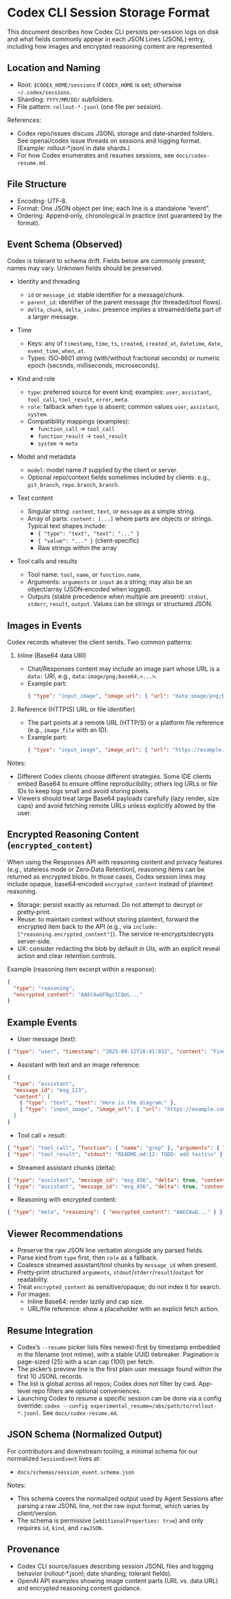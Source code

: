 # Codex CLI Session Storage Format

This document describes how Codex CLI persists per‑session logs on disk and what fields commonly appear in each JSON Lines (JSONL) entry, including how images and encrypted reasoning content are represented.

## Location and Naming
- Root: `$CODEX_HOME/sessions` if `CODEX_HOME` is set; otherwise `~/.codex/sessions`.
- Sharding: `YYYY/MM/DD/` subfolders.
- File pattern: `rollout-*.jsonl` (one file per session).

References:
- Codex repo/issues discuss JSONL storage and date‑sharded folders. See openai/codex issue threads on sessions and logging format. (Example: rollout‑*.jsonl in date shards.)
- For how Codex enumerates and resumes sessions, see `docs/codex-resume.md`.

## File Structure
- Encoding: UTF‑8.
- Format: One JSON object per line; each line is a standalone “event”.
- Ordering: Append‑only, chronological in practice (not guaranteed by the format).

## Event Schema (Observed)
Codex is tolerant to schema drift. Fields below are commonly present; names may vary. Unknown fields should be preserved.

- Identity and threading
  - `id` or `message_id`: stable identifier for a message/chunk.
  - `parent_id`: identifier of the parent message (for threaded/tool flows).
  - `delta`, `chunk`, `delta_index`: presence implies a streamed/delta part of a larger message.

- Time
  - Keys: any of `timestamp`, `time`, `ts`, `created`, `created_at`, `datetime`, `date`, `event_time`, `when`, `at`.
  - Types: ISO‑8601 string (with/without fractional seconds) or numeric epoch (seconds, milliseconds, microseconds).

- Kind and role
  - `type`: preferred source for event kind; examples: `user`, `assistant`, `tool_call`, `tool_result`, `error`, `meta`.
  - `role`: fallback when `type` is absent; common values `user`, `assistant`, `system`.
  - Compatibility mappings (examples):
    - `function_call` → `tool_call`
    - `function_result` → `tool_result`
    - `system` → `meta`

- Model and metadata
  - `model`: model name if supplied by the client or server.
  - Optional repo/context fields sometimes included by clients: e.g., `git_branch`, `repo.branch`, `branch`.

- Text content
  - Singular string: `content`, `text`, or `message` as a simple string.
  - Array of parts: `content: [...]` where parts are objects or strings. Typical text shapes include:
    - `{ "type": "text", "text": "..." }`
    - `{ "value": "..." }` (client‑specific)
    - Raw strings within the array

- Tool calls and results
  - Tool name: `tool`, `name`, or `function.name`.
  - Arguments: `arguments` or `input` as a string; may also be an object/array (JSON‑encoded when logged).
  - Outputs (stable precedence when multiple are present): `stdout`, `stderr`, `result`, `output`. Values can be strings or structured JSON.

## Images in Events
Codex records whatever the client sends. Two common patterns:

1) Inline (Base64 data URI)
   - Chat/Responses content may include an image part whose URL is a `data:` URI, e.g., `data:image/png;base64,<...>`.
   - Example part:
     ```json
     { "type": "input_image", "image_url": { "url": "data:image/png;base64,iVBORw0..." } }
     ```

2) Reference (HTTP(S) URL or file identifier)
   - The part points at a remote URL (HTTP/S) or a platform file reference (e.g., `image_file` with an ID).
   - Example part:
     ```json
     { "type": "input_image", "image_url": { "url": "https://example.com/picture.jpg" } }
     ```

Notes:
- Different Codex clients choose different strategies. Some IDE clients embed Base64 to ensure offline reproducibility; others log URLs or file IDs to keep logs small and avoid storing pixels.
- Viewers should treat large Base64 payloads carefully (lazy render, size caps) and avoid fetching remote URLs unless explicitly allowed by the user.

## Encrypted Reasoning Content (`encrypted_content`)
When using the Responses API with reasoning content and privacy features (e.g., stateless mode or Zero‑Data Retention), reasoning items can be returned as encrypted blobs. In those cases, Codex session lines may include opaque, base64‑encoded `encrypted_content` instead of plaintext reasoning.

- Storage: persist exactly as returned. Do not attempt to decrypt or pretty‑print.
- Reuse: to maintain context without storing plaintext, forward the encrypted item back to the API (e.g., via `include: ["reasoning.encrypted_content"]`). The service re‑encrypts/decrypts server‑side.
- UX: consider redacting the blob by default in UIs, with an explicit reveal action and clear retention controls.

Example (reasoning item excerpt within a response):
```json
{
  "type": "reasoning",
  "encrypted_content": "AAECAwQFBgcICQoL..."
}
```

## Example Events

- User message (text):
```json
{ "type": "user", "timestamp": "2025-09-12T16:41:03Z", "content": "Find all TODOs in the repo" }
```

- Assistant with text and an image reference:
```json
{
  "type": "assistant",
  "message_id": "msg_123",
  "content": [
    { "type": "text", "text": "Here is the diagram:" },
    { "type": "input_image", "image_url": { "url": "https://example.com/arch.png" } }
  ]
}
```

- Tool call + result:
```json
{ "type": "tool_call", "function": { "name": "grep" }, "arguments": { "pattern": "TODO", "path": "." } }
{ "type": "tool_result", "stdout": "README.md:12: TODO: add tests\n" }
```

- Streamed assistant chunks (delta):
```json
{ "type": "assistant", "message_id": "msg_456", "delta": true, "content": [{"type":"text","text":"First part"}] }
{ "type": "assistant", "message_id": "msg_456", "delta": true, "content": [{"type":"text","text":" and more"}] }
```

- Reasoning with encrypted content:
```json
{ "type": "meta", "reasoning": { "encrypted_content": "AAECAwQ..." } }
```

## Viewer Recommendations
- Preserve the raw JSON line verbatim alongside any parsed fields.
- Parse kind from `type` first, then `role` as a fallback.
- Coalesce streamed assistant/tool chunks by `message_id` when present.
- Pretty‑print structured `arguments`, `stdout`/`stderr`/`result`/`output` for readability.
- Treat `encrypted_content` as sensitive/opaque; do not index it for search.
- For images:
  - Inline Base64: render lazily and cap size.
  - URL/file reference: show a placeholder with an explicit fetch action.

## Resume Integration
- Codex’s `--resume` picker lists files newest-first by timestamp embedded in the filename (not mtime), with a stable UUID tiebreaker. Pagination is page-sized (25) with a scan cap (100) per fetch.
- The picker’s preview line is the first plain user message found within the first 10 JSONL records.
- The list is global across all repos; Codex does not filter by cwd. App-level repo filters are optional conveniences.
- Launching Codex to resume a specific session can be done via a config override: `codex --config experimental_resume=/abs/path/to/rollout-*.jsonl`. See `docs/codex-resume.md`.

## JSON Schema (Normalized Output)
For contributors and downstream tooling, a minimal schema for our normalized `SessionEvent` lives at:

- `docs/schemas/session_event.schema.json`

Notes:
- This schema covers the normalized output used by Agent Sessions after parsing a raw JSONL line, not the raw input format, which varies by client/version.
- The schema is permissive (`additionalProperties: true`) and only requires `id`, `kind`, and `rawJSON`.

## Provenance
- Codex CLI source/issues describing session JSONL files and logging behavior (rollout‑*.jsonl; date sharding; tolerant fields).
- OpenAI API examples showing image content parts (URL vs. data URL) and encrypted reasoning content guidance.

